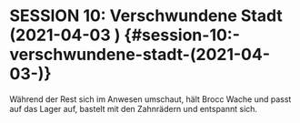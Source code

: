 # **SESSION 10: Verschwundene Stadt	(2021-04-03 )** {#session-10:-verschwundene-stadt-(2021-04-03-)}

Während der Rest sich im Anwesen umschaut, hält Brocc Wache und passt auf das Lager auf, bastelt mit den Zahnrädern und entspannt sich.
